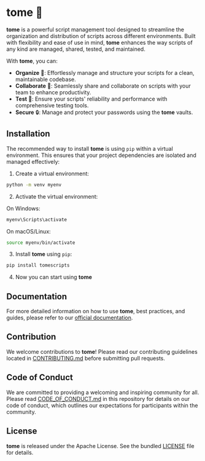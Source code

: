 # tome 📖

**tome** is a powerful script management tool designed to streamline the organization and
distribution of scripts across different environments. Built with flexibility and ease of
use in mind, **tome** enhances the way scripts of any kind are managed, shared, tested,
and maintained.

With **tome**, you can:

- **Organize** 📂: Effortlessly manage and structure your scripts for a clean, maintainable codebase.
- **Collaborate** 🤝: Seamlessly share and collaborate on scripts with your team to enhance productivity.
- **Test** 🧪: Ensure your scripts' reliability and performance with comprehensive testing tools.
- **Secure** 🔒: Manage and protect your passwords using the **tome** vaults.

## Installation

The recommended way to install **tome** is using `pip` within a virtual environment. This
ensures that your project dependencies are isolated and managed effectively:

1. Create a virtual environment:

```bash
python -m venv myenv
```

2. Activate the virtual environment:

On Windows:
```bash
myenv\Scripts\activate
```

On macOS/Linux:
```bash
source myenv/bin/activate
```

3. Install **tome** using `pip`:

```bash
pip install tomescripts
```

4. Now you can start using **tome**

## Documentation

For more detailed information on how to use **tome**, best practices, and guides, please
refer to our [official documentation](https://jfrog.github.io/tome/).

## Contribution

We welcome contributions to **tome**! Please read our contributing guidelines located in
[CONTRIBUTING.md](CONTRIBUTING.md) before submitting pull requests.

## Code of Conduct

We are committed to providing a welcoming and inspiring community for all. Please read
[CODE_OF_CONDUCT.md](CODE_OF_CONDUCT.md) in this repository for details on our code of
conduct, which outlines our expectations for participants within the community.

## License

**tome** is released under the Apache License. See the bundled [LICENSE](LICENSE) file for
details.
